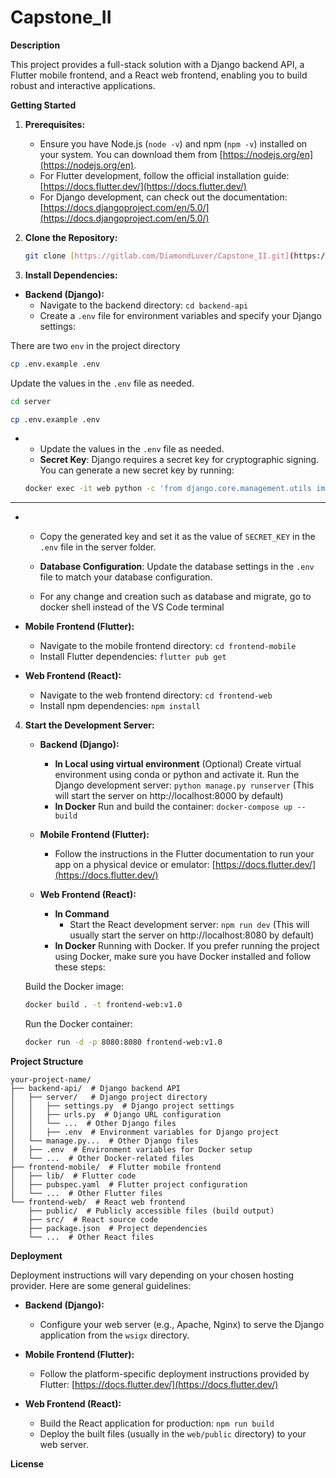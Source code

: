 # **Capstone_II**


**Description**

This project provides a full-stack solution with a Django backend API, a Flutter mobile frontend, and a React web frontend, enabling you to build robust and interactive applications.

**Getting Started**

1. **Prerequisites:**
   - Ensure you have Node.js (`node -v`) and npm (`npm -v`) installed on your system. You can download them from [https://nodejs.org/en](https://nodejs.org/en).
   - For Flutter development, follow the official installation guide: [https://docs.flutter.dev/](https://docs.flutter.dev/)
   - For Django development, can check out the documentation: [https://docs.djangoproject.com/en/5.0/](https://docs.djangoproject.com/en/5.0/)

2. **Clone the Repository:**

   ```bash
   git clone [https://gitlab.com/DiamondLuver/Capstone_II.git](https://github.com/CADT-CAPSTONE-PROJECT-II-GEN-8/Explorify.git)
   ```

3. **Install Dependencies:**

  - **Backend (Django):**
     - Navigate to the backend directory: `cd backend-api`
     - Create a `.env` file for environment variables and specify your Django settings:
    
  There are two `env` in the project directory

   ```bash
   cp .env.example .env
   ```
   Update the values in the `.env` file as needed.

  ```bash
  cd server
  ```
  
  ```bash
  cp .env.example .env
  ```

  - 
    - Update the values in the `.env` file as needed.  
    - **Secret Key**: Django requires a secret key for cryptographic signing. You can generate a new secret key by running:
    ```bash
    docker exec -it web python -c 'from django.core.management.utils import get_random_secret_key; print(get_random_secret_key())'
    ```
-----------

*
     - Copy the generated key and set it as the value of `SECRET_KEY` in the `.env` file in the server folder.

     - **Database Configuration**: Update the database settings in the `.env` file to match your database configuration.
     - For any change and creation such as database and migrate, go to docker shell instead of the VS Code terminal 

- **Mobile Frontend (Flutter):**
     - Navigate to the mobile frontend directory: `cd frontend-mobile`
     - Install Flutter dependencies: `flutter pub get`

- **Web Frontend (React):**
     - Navigate to the web frontend directory: `cd frontend-web`
     - Install npm dependencies: `npm install`

4. **Start the Development Server:**

   - **Backend (Django):**
        - **In Local using virtual environment**
        (Optional) Create virtual environment using conda or python and activate it.
        Run the Django development server: `python manage.py runserver` (This will start the server on http://localhost:8000 by default)
        - **In Docker**
        Run and build the container: `docker-compose up --build`
   - **Mobile Frontend (Flutter):**
     - Follow the instructions in the Flutter documentation to run your app on a physical device or emulator: [https://docs.flutter.dev/](https://docs.flutter.dev/)

   - **Web Frontend (React):**
      + **In Command**
        - Start the React development server: `npm run dev` (This will usually start the server on http://localhost:8080 by default)
      + **In Docker**
       Running with Docker. If you prefer running the project using Docker, make sure you have Docker installed and follow these steps:

    Build the Docker image:

    ```bash
    docker build . -t frontend-web:v1.0
    ```

    Run the Docker container:

    ```bash
    docker run -d -p 8080:8080 frontend-web:v1.0
    ```
    
**Project Structure**

```
your-project-name/
├── backend-api/  # Django backend API
│   ├── server/   # Django project directory
│   │   ├── settings.py  # Django project settings
│   │   ├── urls.py  # Django URL configuration
│   │   └── ...  # Other Django files
│   │   ├── .env  # Environment variables for Django project
│   └── manage.py...  # Other Django files
│   ├── .env  # Environment variables for Docker setup
│   └── ...  # Other Docker-related files
├── frontend-mobile/  # Flutter mobile frontend
│   ├── lib/  # Flutter code
│   ├── pubspec.yaml  # Flutter project configuration
│   └── ...  # Other Flutter files
└── frontend-web/  # React web frontend
    ├── public/  # Publicly accessible files (build output)
    ├── src/  # React source code
    ├── package.json  # Project dependencies
    └── ...  # Other React files

```


**Deployment**

Deployment instructions will vary depending on your chosen hosting provider. Here are some general guidelines:

- **Backend (Django):**
  - Configure your web server (e.g., Apache, Nginx) to serve the Django application from the `wsigx` directory.
 
- **Mobile Frontend (Flutter):**
  - Follow the platform-specific deployment instructions provided by Flutter: [https://docs.flutter.dev/](https://docs.flutter.dev/)
- **Web Frontend (React):**
  - Build the React application for production: `npm run build`
  - Deploy the built files (usually in the `web/public` directory) to your web server.



**License**
